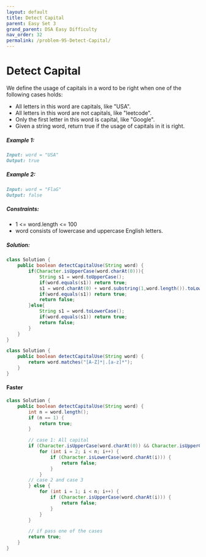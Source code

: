 ```yaml
---
layout: default
title: Detect Capital
parent: Easy Set 3
grand_parent: DSA Easy Difficulty
nav_order: 32
permalink: /problem-95-Detect-Capital/
---
```

# Detect Capital

We define the usage of capitals in a word to be right when one of the following cases holds:

* All letters in this word are capitals, like "USA".
* All letters in this word are not capitals, like "leetcode".
* Only the first letter in this word is capital, like "Google".
* Given a string word, return true if the usage of capitals in it is right.

##### Example 1:
```markdown
Input: word = "USA"
Output: true
```
##### Example 2:
```markdown
Input: word = "FlaG"
Output: false
```
##### Constraints:
* 1 <= word.length <= 100
* word consists of lowercase and uppercase English letters.

##### Solution:
```java
class Solution {
    public boolean detectCapitalUse(String word) {
        if(Character.isUpperCase(word.charAt(0))){
            String s1 = word.toUpperCase();
            if(word.equals(s1)) return true;
            s1 = word.charAt(0) + word.substring(1,word.length()).toLowerCase();
            if(word.equals(s1)) return true;
            return false;
        }else{
            String s1 = word.toLowerCase();
            if(word.equals(s1)) return true;
            return false;
        }
    }
}
```
```java
class Solution {
    public boolean detectCapitalUse(String word) {
        return word.matches("[A-Z]*|.[a-z]*");
    }
}
```
#### Faster 
```java
class Solution {
    public boolean detectCapitalUse(String word) {
        int n = word.length();
        if (n == 1) {
            return true;
        }

        // case 1: All capital
        if (Character.isUpperCase(word.charAt(0)) && Character.isUpperCase(word.charAt(1))) {
            for (int i = 2; i < n; i++) {
                if (Character.isLowerCase(word.charAt(i))) {
                    return false;
                }
            }
        // case 2 and case 3
        } else {
            for (int i = 1; i < n; i++) {
                if (Character.isUpperCase(word.charAt(i))) {
                    return false;
                }
            }
        }

        // if pass one of the cases
        return true;
    }
}
```